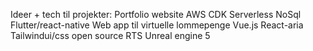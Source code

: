 Ideer + tech til projekter:
Portfolio website
AWS CDK
Serverless
NoSql
Flutter/react-native
Web app til virtuelle lommepenge
Vue.js
React-aria
Tailwindui/css
open source
RTS
Unreal engine 5
